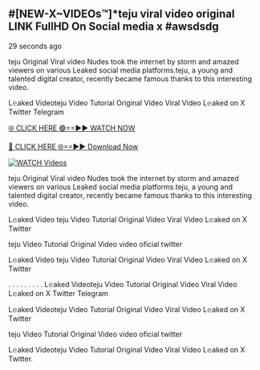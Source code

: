## #[NEW-X~VIDEOs™]*teju viral video original LINK FullHD On Social media x #awsdsdg

29 seconds ago

teju Original Viral video Nudes took the internet by storm and amazed viewers on various Leaked social media platforms.teju, a young and talented digital creator, recently became famous thanks to this interesting video.

L𝚎aked Videoteju Video Tutorial Original Video Viral Video L𝚎aked on X Twitter Telegram

[🌐 CLICK HERE 🟢==►► WATCH NOW](https://shorturl.at/C3Pjp)

[🔴 CLICK HERE 🌐==►► Download Now](https://shorturl.at/C3Pjp)

[![WATCH Videos](https://i.imgur.com/dJHk4Zq.gif)](https://shorturl.at/C3Pjp)

teju Original Viral video Nudes took the internet by storm and amazed viewers on various Leaked social media platforms.teju, a young and talented digital creator, recently became famous thanks to this interesting video.

L𝚎aked Video teju Video Tutorial Original Video Viral Video L𝚎aked on X Twitter

teju Video Tutorial Original Video video oficial twitter

L𝚎aked Video teju Video Tutorial Original Video Viral Video L𝚎aked on X Twitter

. . . . . . . . . L𝚎aked Videoteju Video Tutorial Original Video Viral Video L𝚎aked on X Twitter Telegram

L𝚎aked Videoteju Video Tutorial Original Video Viral Video L𝚎aked on X Twitter

teju Video Tutorial Original Video video oficial twitter

L𝚎aked Videoteju Video Tutorial Original Video Viral Video L𝚎aked on X Twitter.